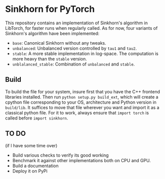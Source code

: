 # Sinkhorn for PyTorch

This repository contains an implementation of Sinkhorn's algorithm in LibTorch, for faster runs when regularly called. As for now, four variants of Sinkhorn's algorithm have been implemented:
- `base`: Canonical Sinkhorn without any tweaks.
- `unbalanced`: Unbalanced version controlled by `tau1` and `tau2`.
- `stable`: A more stable implementation in log-space. The computation is more heavy than the `stable` version.
- `unblalanced_stable`: Combination of `unbalanced` and `stable`.

## Build
To build the file for your system, insure first that you have the C++ frontend libraries installed. Then run `python setup.py build_ext`, which will create a cpython file corresponding to your OS, architecture and Python version in `build/lib`. It suffices to move that file wherever you want and import it as a classical python file. For it to work, always ensure that `import torch` is called before `import sinkhorn`.

## TO DO
(if I have some time over)
- Build various checks to verify its good working
- Benchmark it against other implementations both on CPU and GPU.
- Build a documentation
- Deploy it on PyPi
